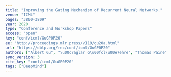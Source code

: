 ```yaml
---
title: "Improving the Gating Mechanism of Recurrent Neural Networks."
venue: "ICML"
pages: "3800-3809"
year: 2020
type: "Conference and Workshop Papers"
access: "open"
key: "conf/icml/GuGP0P20"
ee: "http://proceedings.mlr.press/v119/gu20a.html"
url: "https://dblp.org/rec/conf/icml/GuGP0P20"
authors: ["Albert Gu", "\u00c7aglar G\u00fcl\u00e7ehre", "Thomas Paine", "Matt Hoffman", "Razvan Pascanu"]
sync_version: 3
cite_key: "conf/icml/GuGP0P20"
tags: ["DeepMind"]
---
```

